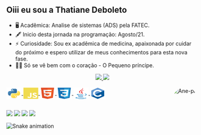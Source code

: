 ## Oiii eu sou a Thatiane Deboleto
- 🖥 Acadêmica: Analise de sistemas (ADS) pela FATEC.
- 🖋 Inicio desta jornada na programação: Agosto/21.
- ⚡ Curiosidade: Sou ex acadêmica de medicina, apaixonada por cuidar do próximo e espero utilizar de meus conhecimentos para esta nova fase.
- 👨‍⚕️ Só se vê bem com o coração - O Pequeno príncipe.

<div align="center">
  <a href="https://github.com/ThatianeDeboleto">
  <img height="180em" src="https://github-readme-stats.vercel.app/api?username=ThatianeDeboleto&show_icons=true&theme=great-gatsby&include_all_commits=true&count_private=true"/>
  <img height="180em" src="https://github-readme-stats.vercel.app/api/top-langs/?username=ThatianeDeboleto&layout=compact&langs_count=7&theme=great-gatsby"/>
</div>
<div style="display: inline_block"><br>
  <img align="center" alt="Ane-Python" height="30" width="40" src="https://raw.githubusercontent.com/devicons/devicon/master/icons/python/python-original.svg">
  <img align="center" alt="Ane-Js" height="30" width="40" src="https://raw.githubusercontent.com/devicons/devicon/master/icons/javascript/javascript-plain.svg">
  <img align="center" alt="Ane-HTML" height="30" width="40" src="https://raw.githubusercontent.com/devicons/devicon/master/icons/html5/html5-original.svg">
  <img align="center" alt="Ane-CSS" height="30" width="40" src="https://raw.githubusercontent.com/devicons/devicon/master/icons/css3/css3-original.svg">
  <img align="center" alt="Ane-Java" height="30" width="40" src="https://raw.githubusercontent.com/devicons/devicon/master/icons/java/java-original.svg">
  <img align="center" alt="Ane-C" height="30" width="40" src="https://raw.githubusercontent.com/devicons/devicon/master/icons/c/c-original.svg">
  <img align="right" alt="Ane-pic" height="100" style="border-radius:45px;" src="https://pa1.narvii.com/6730/6aa5f0160df9de48ef128e15c602521d0132f936_hq.gif">
  
</div>
  
  ##
 
<div> 
   
  <a href="https://codepen.io/AneDeboleto/pen/oNwPxVX" target="_blank"><img src="https://img.shields.io/badge/-codepen-%FF7F3F?style=for-the-badge&logo=codepen&logoColor=white" target="_blank"></a>
  <a href="https://www.instagram.com/anenimtzz" target="_blank"><img src="https://img.shields.io/badge/-Instagram-%23E4405F?style=for-the-badge&logo=instagram&logoColor=white" target="_blank"></a>
  <a href = "mailto:deboletothatiane@gmail.com"><img src="https://img.shields.io/badge/-Gmail-%23333?style=for-the-badge&logo=gmail&logoColor=white" target="_blank"></a>
  <a href="https://www.linkedin.com/in/thatiane-deboleto" target="_blank"><img src="https://img.shields.io/badge/-LinkedIn-%230077B5?style=for-the-badge&logo=linkedin&logoColor=white" target="_blank"></a> 
 
  ![Snake animation](https://github.com/ThatianeDeboleto/ThatianeDeboleto/blob/output/github-contribution-grid-snake.svg)
  
</div>


